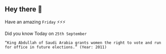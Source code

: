 ## Hey there 👋
Have an amazing `Friday` ⚡⚡⚡

Did you know Today on `25th September`
```
“King Abdullah of Saudi Arabia grants women the right to vote and run for office in future elections.” (Year: 2011)
```
